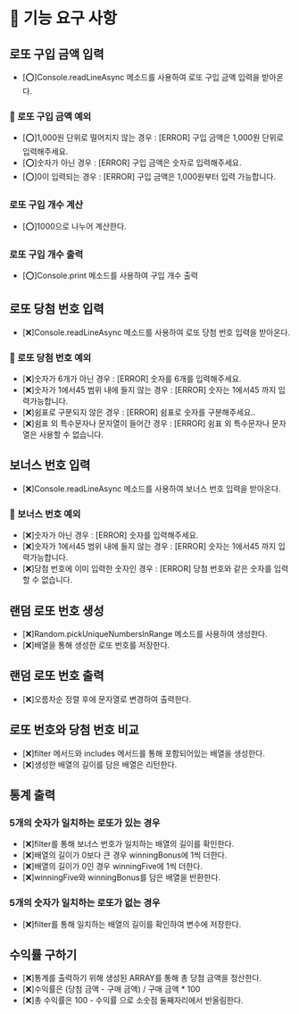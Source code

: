 # 🚀 기능 요구 사항

## 로또 구입 금액 입력
- [⭕]Console.readLineAsync 메소드를 사용하여 로또 구입 금액 입력을 받아온다.

### 🚫 로또 구입 금액 예외
- [⭕]1,000원 단위로 떨어지지 않는 경우 : [ERROR] 구입 금액은 1,000원 단위로 입력해주세요.
- [⭕]숫자가 아닌 경우 : [ERROR] 구입 금액은 숫자로 입력해주세요.
- [⭕]0이 입력되는 경우 : [ERROR] 구입 금액은 1,000원부터 입력 가능합니다.

### 로또 구입 개수 계산
- [⭕]1000으로 나누어 계산한다.

### 로또 구입 개수 출력
- [⭕]Console.print 메소드를 사용하여 구입 개수 출력

## 로또 당첨 번호 입력
- [❌]Console.readLineAsync 메소드를 사용하여 로또 당첨 번호 입력을 받아온다.

### 🚫 로또 당첨 번호 예외
- [❌]숫자가 6개가 아닌 경우 : [ERROR] 숫자를 6개를 입력해주세요.
- [❌]숫자가 1에서45 범위 내에 들지 않는 경우 : [ERROR] 숫자는 1에서45 까지 입력가능합니다.
- [❌]쉼표로 구분되지 않은 경우 : [ERROR] 쉼표로 숫자를 구분해주세요..
- [❌]쉼표 외 특수문자나 문자열이 들어간 경우 : [ERROR] 쉼표 외 특수문자나 문자열은 사용할 수 없습니다.

## 보너스 번호 입력
- [❌]Console.readLineAsync 메소드를 사용하여 보너스 번호 입력을 받아온다.

### 🚫 보너스 번호 예외
- [❌]숫자가 아닌 경우 : [ERROR] 숫자를 입력해주세요.
- [❌]숫자가 1에서45 범위 내에 들지 않는 경우 : [ERROR] 숫자는 1에서45 까지 입력가능합니다.
- [❌]당첨 번호에 이미 입력한 숫자인 경우 : [ERROR] 당첨 번호와 같은 숫자를 입력할 수 없습니다.

## 랜덤 로또 번호 생성
- [❌]Random.pickUniqueNumbersInRange 메소드를 사용하여 생성한다.
- [❌]배열을 통해 생성한 로또 번호를 저장한다.

## 랜덤 로또 번호 출력
- [❌]오름차순 정렬 후에 문자열로 변경하여 출력한다.

## 로또 번호와 당첨 번호 비교
- [❌]filter 메서드와 includes 메서드를 통해 포함되어있는 배열을 생성한다.
- [❌]생성한 배열의 길이를 담은 배열은 리턴한다.

## 통계 출력

### 5개의 숫자가 일치하는 로또가 있는 경우
- [❌]filter를 통해 보너스 번호가 일치하는 배열의 길이를 확인한다.
- [❌]배열의 길이가 0보다 큰 경우 winningBonus에 1씩 더한다.
- [❌]배열의 길이가 0인 경우 winningFive에 1씩 더한다.
- [❌]winningFive와 winningBonus를 담은 배열을 반환한다.

### 5개의 숫자가 일치하는 로또가 없는 경우
- [❌]filter를 통해 일치하는 배열의 길이를 확인하여 변수에 저장한다.

## 수익률 구하기
- [❌]통계를 출력하기 위해 생성된 ARRAY를 통해 총 당첨 금액을 정산한다.
- [❌]수익률은 (당첨 금액 - 구매 금액) / 구매 금액 * 100
- [❌]총 수익률은 100 - 수익률 으로 소숫점 둘째자리에서 반올림한다.